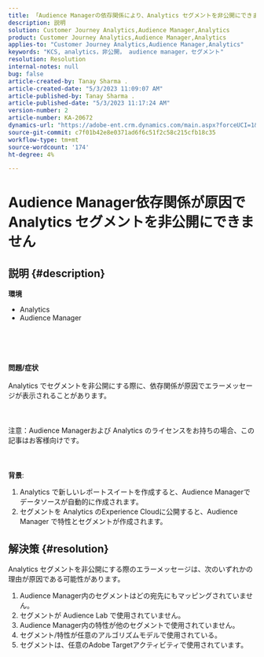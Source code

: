 ```yaml
---
title: 「Audience Managerの依存関係により、Analytics セグメントを非公開にできませんでした」
description: 説明
solution: Customer Journey Analytics,Audience Manager,Analytics
product: Customer Journey Analytics,Audience Manager,Analytics
applies-to: "Customer Journey Analytics,Audience Manager,Analytics"
keywords: "KCS, analytics，非公開， audience manager，セグメント"
resolution: Resolution
internal-notes: null
bug: false
article-created-by: Tanay Sharma .
article-created-date: "5/3/2023 11:09:07 AM"
article-published-by: Tanay Sharma .
article-published-date: "5/3/2023 11:17:24 AM"
version-number: 2
article-number: KA-20672
dynamics-url: "https://adobe-ent.crm.dynamics.com/main.aspx?forceUCI=1&pagetype=entityrecord&etn=knowledgearticle&id=d5cd86ea-a2e9-ed11-a7c6-6045bd0065b6"
source-git-commit: c7f01b42e8e0371ad6f6c51f2c58c215cfb18c35
workflow-type: tm+mt
source-wordcount: '174'
ht-degree: 4%

---
```


# Audience Manager依存関係が原因で Analytics セグメントを非公開にできません

## 説明 {#description}

<b>環境</b>
- Analytics
- Audience Manager

<br><br> <br><br><b>問題/症状</b><br><br>Analytics でセグメントを非公開にする際に、依存関係が原因でエラーメッセージが表示されることがあります。<br><br> <br><br>注意：Audience Managerおよび Analytics のライセンスをお持ちの場合、この記事はお客様向けです。<br><br> <br><br><b>背景</b>:
1. Analytics で新しいレポートスイートを作成すると、Audience Managerでデータソースが自動的に作成されます。
2. セグメントを Analytics のExperience Cloudに公開すると、Audience Manager で特性とセグメントが作成されます。



## 解決策 {#resolution}


Analytics セグメントを非公開にする際のエラーメッセージは、次のいずれかの理由が原因である可能性があります。

1. Audience Manager内のセグメントはどの宛先にもマッピングされていません。
2. セグメントが Audience Lab で使用されていません。
3. Audience Manager内の特性が他のセグメントで使用されていません。
4. セグメント/特性が任意のアルゴリズムモデルで使用されている。
5. セグメントは、任意のAdobe Targetアクティビティで使用されています。

